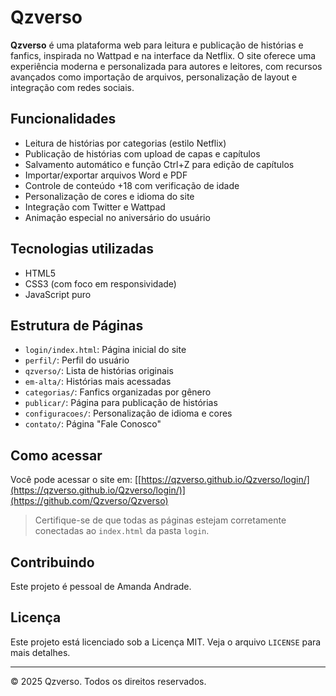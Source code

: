 # Qzverso

**Qzverso** é uma plataforma web para leitura e publicação de histórias e fanfics, inspirada no Wattpad e na interface da Netflix. O site oferece uma experiência moderna e personalizada para autores e leitores, com recursos avançados como importação de arquivos, personalização de layout e integração com redes sociais.

## Funcionalidades

- Leitura de histórias por categorias (estilo Netflix)
- Publicação de histórias com upload de capas e capítulos
- Salvamento automático e função Ctrl+Z para edição de capítulos
- Importar/exportar arquivos Word e PDF
- Controle de conteúdo +18 com verificação de idade
- Personalização de cores e idioma do site
- Integração com Twitter e Wattpad
- Animação especial no aniversário do usuário

## Tecnologias utilizadas

- HTML5
- CSS3 (com foco em responsividade)
- JavaScript puro

## Estrutura de Páginas

- `login/index.html`: Página inicial do site
- `perfil/`: Perfil do usuário
- `qzverso/`: Lista de histórias originais
- `em-alta/`: Histórias mais acessadas
- `categorias/`: Fanfics organizadas por gênero
- `publicar/`: Página para publicação de histórias
- `configuracoes/`: Personalização de idioma e cores
- `contato/`: Página "Fale Conosco"

## Como acessar

Você pode acessar o site em: [[https://qzverso.github.io/Qzverso/login/](https://qzverso.github.io/Qzverso/login/)](https://github.com/Qzverso/Qzverso)

> Certifique-se de que todas as páginas estejam corretamente conectadas ao `index.html` da pasta `login`.

## Contribuindo

Este projeto é pessoal de Amanda Andrade.

## Licença

Este projeto está licenciado sob a Licença MIT. Veja o arquivo `LICENSE` para mais detalhes.

---

&copy; 2025 Qzverso. Todos os direitos reservados.
